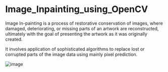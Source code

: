 # Image_Inpainting_using_OpenCV

Image In-painting is a process of restorative conservation of images, where damaged, deteriorating, or missing parts of an artwork are reconstructed, ultimately with the goal of presenting the artwork as it was originally created.

It involves application of sophisticated algorithms to replace lost or corrupted parts of the image data using mainly pixel prediction.

![image](https://user-images.githubusercontent.com/88997340/185057974-3a16e685-4209-4274-8fb9-88088645979f.png)


